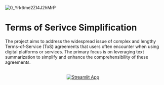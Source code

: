 ![0_Yrk6me2ZI4J2hMrP](https://github.com/EmreYY20/ToS-Simplification/assets/120115560/670c629b-f5e2-41c3-8075-2469d9d97168)

# Terms of Serivce Simplification
The project aims to address the widespread issue of complex and lengthy Terms-of-Service (ToS) agreements that users often encounter when using digital platforms or services. The primary focus is on leveraging text summarization to simplify and enhance the comprehensibility of these agreements.

<br>
<div align = center>
<a href="https://huggingface.co/spaces/EE21/ToS-Summarization">
  <img src="https://img.shields.io/badge/View-Streamlit%20App-blue?style=for-the-badge&logo=streamlit" alt="Streamlit App">
</a>
<br>
<br>
